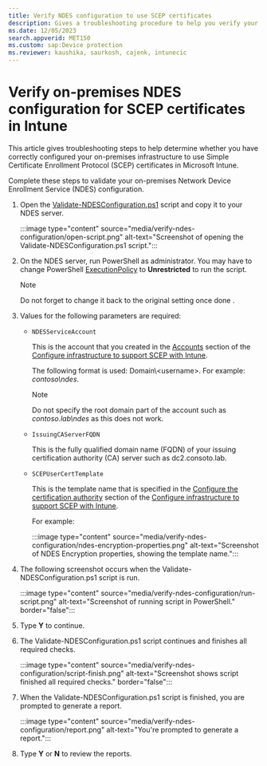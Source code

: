 ```yaml
---
title: Verify NDES configuration to use SCEP certificates
description: Gives a troubleshooting procedure to help you verify your on-premises NDES configuration for Simple Certificate Enrollment Protocol (SCEP) certificates in Microsoft Intune.
ms.date: 12/05/2023
search.appverid: MET150
ms.custom: sap:Device protection
ms.reviewer: kaushika, saurkosh, cajenk, intunecic
---
```

# Verify on-premises NDES configuration for SCEP certificates in Intune

This article gives troubleshooting steps to help determine whether you have correctly configured your on-premises infrastructure to use Simple Certificate Enrollment Protocol (SCEP) certificates in Microsoft Intune.

Complete these steps to validate your on-premises Network Device Enrollment Service (NDES) configuration.

1. Open the [Validate-NDESConfiguration.ps1](https://github.com/microsoftgraph/powershell-intune-samples/blob/master/CertificationAuthority/Validate-NDESConfiguration.ps1) script and copy it to your NDES server.

   :::image type="content" source="media/verify-ndes-configuration/open-script.png" alt-text="Screenshot of opening the Validate-NDESConfiguration.ps1 script.":::

1. On the NDES server, run PowerShell as administrator. You may have to change PowerShell [ExecutionPolicy](/powershell/module/microsoft.powershell.security/get-executionpolicy) to **Unrestricted** to run the script.

   > [!NOTE]
   > Do not forget to change it back to the original setting once done .

1. Values for the following parameters are required:

   - `NDESServiceAccount`

     This is the account that you created in the [Accounts](/mem/intune/protect/certificates-scep-configure#accounts) section of the [Configure infrastructure to support SCEP with Intune](/mem/intune/protect/certificates-scep-configure).

     The following format is used: Domain\\\<username>. For example: *contoso\ndes*.

     > [!NOTE]
     > Do not specify the root domain part of the account such as *contoso.lab\ndes* as this does not work.

   - `IssuingCAServerFQDN`

     This is the fully qualified domain name (FQDN) of your issuing certification authority (CA) server such as dc2.consoto.lab.

   - `SCEPUserCertTemplate`

     This is the template name that is specified in the [Configure the certification authority](/mem/intune/protect/certificates-scep-configure#configure-the-certification-authority) section of the [Configure infrastructure to support SCEP with Intune](/mem/intune/protect/certificates-scep-configure).

     For example:

     :::image type="content" source="media/verify-ndes-configuration/ndes-encryption-properties.png" alt-text="Screenshot of NDES Encryption properties, showing the template name.":::

1. The following screenshot occurs when the Validate-NDESConfiguration.ps1 script is run.

   :::image type="content" source="media/verify-ndes-configuration/run-script.png" alt-text="Screenshot of running script in PowerShell." border="false":::

1. Type **Y** to continue.
1. The Validate-NDESConfiguration.ps1 script continues and finishes all required checks.

   :::image type="content" source="media/verify-ndes-configuration/script-finish.png" alt-text="Screenshot shows script finished all required checks." border="false":::

1. When the Validate-NDESConfiguration.ps1 script is finished, you are prompted to generate a report.

   :::image type="content" source="media/verify-ndes-configuration/report.png" alt-text="You're prompted to generate a report.":::

1. Type **Y** or **N** to review the reports.
